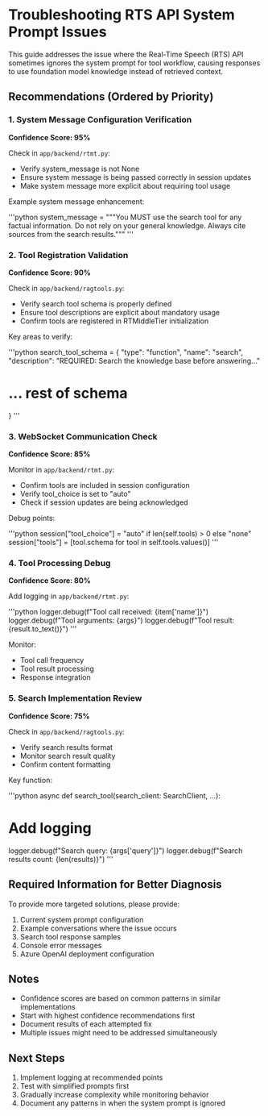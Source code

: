  # Troubleshooting RTS API System Prompt Issues

This guide addresses the issue where the Real-Time Speech (RTS) API sometimes ignores the system prompt for tool workflow, causing responses to use foundation model knowledge instead of retrieved context.

## Recommendations (Ordered by Priority)

### 1. System Message Configuration Verification
**Confidence Score: 95%**

Check in `app/backend/rtmt.py`:
- Verify system_message is not None
- Ensure system message is being passed correctly in session updates
- Make system message more explicit about requiring tool usage

Example system message enhancement:

'''python
system_message = """You MUST use the search tool for any factual information.
Do not rely on your general knowledge.
Always cite sources from the search results."""
'''


### 2. Tool Registration Validation 
**Confidence Score: 90%**

Check in `app/backend/ragtools.py`:
- Verify search tool schema is properly defined
- Ensure tool descriptions are explicit about mandatory usage
- Confirm tools are registered in RTMiddleTier initialization

Key areas to verify:

'''python
search_tool_schema = {
"type": "function",
"name": "search",
"description": "REQUIRED: Search the knowledge base before answering..."
# ... rest of schema
}
'''


### 3. WebSocket Communication Check
**Confidence Score: 85%**

Monitor in `app/backend/rtmt.py`:
- Confirm tools are included in session configuration
- Verify tool_choice is set to "auto"
- Check if session updates are being acknowledged

Debug points:

'''python
session["tool_choice"] = "auto" if len(self.tools) > 0 else "none"
session["tools"] = [tool.schema for tool in self.tools.values()]
'''


### 4. Tool Processing Debug
**Confidence Score: 80%**

Add logging in `app/backend/rtmt.py`:

'''python
logger.debug(f"Tool call received: {item['name']}")
logger.debug(f"Tool arguments: {args}")
logger.debug(f"Tool result: {result.to_text()}")
'''

Monitor:
- Tool call frequency
- Tool result processing
- Response integration

### 5. Search Implementation Review
**Confidence Score: 75%**

Check in `app/backend/ragtools.py`:
- Verify search results format
- Monitor search result quality
- Confirm content formatting

Key function:

'''python
async def search_tool(search_client: SearchClient, ...):
# Add logging
logger.debug(f"Search query: {args['query']}")
logger.debug(f"Search results count: {len(results)}")
'''

## Required Information for Better Diagnosis

To provide more targeted solutions, please provide:

1. Current system prompt configuration
2. Example conversations where the issue occurs
3. Search tool response samples
4. Console error messages
5. Azure OpenAI deployment configuration

## Notes

- Confidence scores are based on common patterns in similar implementations
- Start with highest confidence recommendations first
- Document results of each attempted fix
- Multiple issues might need to be addressed simultaneously

## Next Steps

1. Implement logging at recommended points
2. Test with simplified prompts first
3. Gradually increase complexity while monitoring behavior
4. Document any patterns in when the system prompt is ignored
